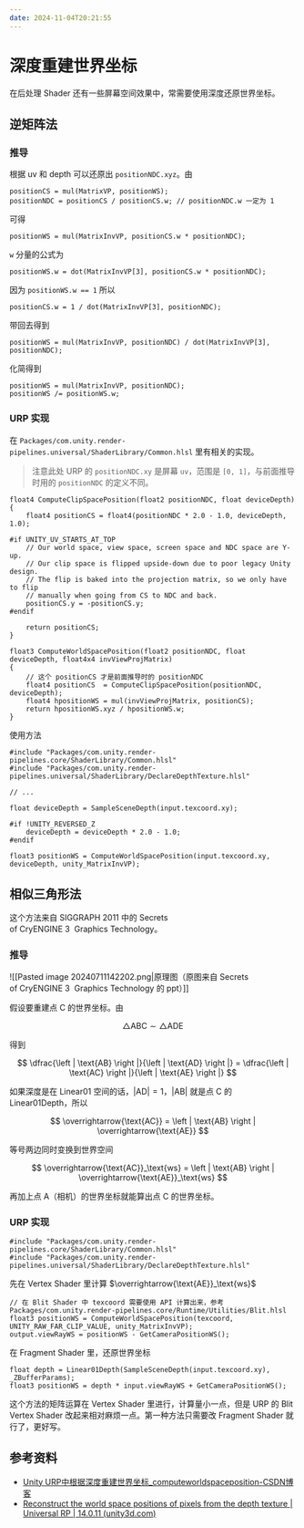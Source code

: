 ```yaml
---
date: 2024-11-04T20:21:55
---
```


# 深度重建世界坐标

在后处理 Shader 还有一些屏幕空间效果中，常需要使用深度还原世界坐标。

## 逆矩阵法

### 推导

根据 uv 和 depth 可以还原出 `positionNDC.xyz`。由

``` hlsl
positionCS = mul(MatrixVP, positionWS);
positionNDC = positionCS / positionCS.w; // positionNDC.w 一定为 1
```

可得

``` hlsl
positionWS = mul(MatrixInvVP, positionCS.w * positionNDC);
```

`w` 分量的公式为

``` hlsl
positionWS.w = dot(MatrixInvVP[3], positionCS.w * positionNDC);
```

因为 `positionWS.w == 1` 所以

``` hlsl
positionCS.w = 1 / dot(MatrixInvVP[3], positionNDC);
```

带回去得到

``` hlsl
positionWS = mul(MatrixInvVP, positionNDC) / dot(MatrixInvVP[3], positionNDC);
```

化简得到

``` hlsl
positionWS = mul(MatrixInvVP, positionNDC);
positionWS /= positionWS.w;
```

### URP 实现

在 `Packages/com.unity.render-pipelines.universal/ShaderLibrary/Common.hlsl` 里有相关的实现。

> 注意此处 URP 的 `positionNDC.xy` 是屏幕 `uv`，范围是 `[0, 1]`，与前面推导时用的 `positionNDC` 的定义不同。

``` hlsl
float4 ComputeClipSpacePosition(float2 positionNDC, float deviceDepth)
{
    float4 positionCS = float4(positionNDC * 2.0 - 1.0, deviceDepth, 1.0);

#if UNITY_UV_STARTS_AT_TOP
    // Our world space, view space, screen space and NDC space are Y-up.
    // Our clip space is flipped upside-down due to poor legacy Unity design.
    // The flip is baked into the projection matrix, so we only have to flip
    // manually when going from CS to NDC and back.
    positionCS.y = -positionCS.y;
#endif

    return positionCS;
}

float3 ComputeWorldSpacePosition(float2 positionNDC, float deviceDepth, float4x4 invViewProjMatrix)
{
    // 这个 positionCS 才是前面推导时的 positionNDC
    float4 positionCS  = ComputeClipSpacePosition(positionNDC, deviceDepth);
    float4 hpositionWS = mul(invViewProjMatrix, positionCS);
    return hpositionWS.xyz / hpositionWS.w;
}
```

使用方法

``` hlsl
#include "Packages/com.unity.render-pipelines.core/ShaderLibrary/Common.hlsl"
#include "Packages/com.unity.render-pipelines.universal/ShaderLibrary/DeclareDepthTexture.hlsl"

// ...

float deviceDepth = SampleSceneDepth(input.texcoord.xy);

#if !UNITY_REVERSED_Z
    deviceDepth = deviceDepth * 2.0 - 1.0;
#endif

float3 positionWS = ComputeWorldSpacePosition(input.texcoord.xy, deviceDepth, unity_MatrixInvVP);
```

## 相似三角形法

这个方法来自 SIGGRAPH 2011 中的 Secrets of CryENGINE 3  Graphics Technology。

### 推导

![[Pasted image 20240711142202.png|原理图（原图来自 Secrets of CryENGINE 3  Graphics Technology 的 ppt）]]

假设要重建点 C 的世界坐标。由

$$
\triangle \text{ABC} \sim \triangle \text{ADE}
$$

得到

$$
\dfrac{\left | \text{AB} \right |}{\left | \text{AD} \right |} = \dfrac{\left | \text{AC} \right |}{\left | \text{AE} \right |}
$$

如果深度是在 Linear01 空间的话，$\left | \text{AD} \right | =1$，$\left | \text{AB} \right |$ 就是点 C 的 Linear01Depth，所以

$$
\overrightarrow{\text{AC}} = \left | \text{AB} \right | \overrightarrow{\text{AE}}
$$

等号两边同时变换到世界空间

$$
\overrightarrow{\text{AC}}_\text{ws} = \left | \text{AB} \right | \overrightarrow{\text{AE}}_\text{ws}
$$

再加上点 A（相机）的世界坐标就能算出点 C 的世界坐标。

### URP 实现

``` hlsl
#include "Packages/com.unity.render-pipelines.core/ShaderLibrary/Common.hlsl"
#include "Packages/com.unity.render-pipelines.universal/ShaderLibrary/DeclareDepthTexture.hlsl"
```

先在 Vertex Shader 里计算 $\overrightarrow{\text{AE}}_\text{ws}$

``` hlsl
// 在 Blit Shader 中 texcoord 需要使用 API 计算出来，参考 Packages/com.unity.render-pipelines.core/Runtime/Utilities/Blit.hlsl
float3 positionWS = ComputeWorldSpacePosition(texcoord, UNITY_RAW_FAR_CLIP_VALUE, unity_MatrixInvVP);
output.viewRayWS = positionWS - GetCameraPositionWS();
```

在 Fragment Shader 里，还原世界坐标

``` hlsl
float depth = Linear01Depth(SampleSceneDepth(input.texcoord.xy), _ZBufferParams);
float3 positionWS = depth * input.viewRayWS + GetCameraPositionWS();
```

这个方法的矩阵运算在 Vertex Shader 里进行，计算量小一点，但是 URP 的 Blit Vertex Shader 改起来相对麻烦一点。第一种方法只需要改 Fragment Shader 就行了，更好写。

## 参考资料

- [Unity URP中根据深度重建世界坐标_computeworldspaceposition-CSDN博客](https://blog.csdn.net/yinfourever/article/details/120935179)
- [Reconstruct the world space positions of pixels from the depth texture | Universal RP | 14.0.11 (unity3d.com)](https://docs.unity3d.com/Packages/com.unity.render-pipelines.universal@14.0/manual/writing-shaders-urp-reconstruct-world-position.html)
